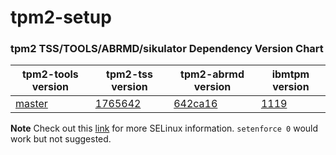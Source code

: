 # tpm2-setup


### tpm2 TSS/TOOLS/ABRMD/sikulator Dependency Version Chart

| tpm2-tools version | tpm2-tss version | tpm2-abrmd version| ibmtpm version|
|--------------------|------------------|-------------------|---------------|
|[master](https://github.com/keylime/tpm2-tools.git)|[1765642](https://github.com/tpm2-software/tpm2-tss.git)|[642ca16](https://github.com/tpm2-software/tpm2-abrmd.git)|[1119](http://sourceforge.net/projects/ibmswtpm2/files/ibmtpm1119.tar.gz/download)|


**Note**
Check out this [link](https://github.com/tpm2-software/tpm2-abrmd/blob/master/INSTALL.md#selinux) for more SELinux information.
`setenforce 0` would work but not suggested.
